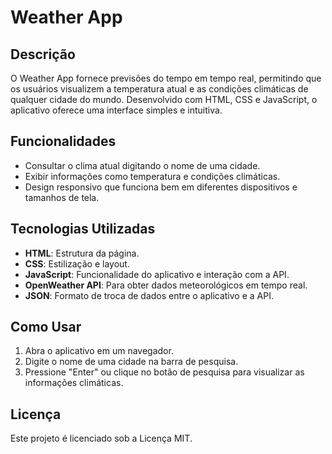 # Weather App

## Descrição

O Weather App fornece previsões do tempo em tempo real, permitindo que os usuários visualizem a temperatura atual e as condições climáticas de qualquer cidade do mundo. Desenvolvido com HTML, CSS e JavaScript, o aplicativo oferece uma interface simples e intuitiva.

## Funcionalidades

- Consultar o clima atual digitando o nome de uma cidade.
- Exibir informações como temperatura e condições climáticas.
- Design responsivo que funciona bem em diferentes dispositivos e tamanhos de tela.

## Tecnologias Utilizadas

- **HTML**: Estrutura da página.
- **CSS**: Estilização e layout.
- **JavaScript**: Funcionalidade do aplicativo e interação com a API.
- **OpenWeather API**: Para obter dados meteorológicos em tempo real.
- **JSON**: Formato de troca de dados entre o aplicativo e a API.

## Como Usar

1. Abra o aplicativo em um navegador.
2. Digite o nome de uma cidade na barra de pesquisa.
3. Pressione "Enter" ou clique no botão de pesquisa para visualizar as informações climáticas.

## Licença

Este projeto é licenciado sob a Licença MIT.
